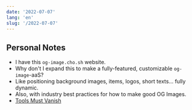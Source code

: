 ```yaml
---
date: '2022-07-07'
lang: 'en'
slug: '/2022-07-07'
---
```


## Personal Notes

- I have this `og-image.cho.sh` website.
- Why don't I expand this to make a fully-featured, customizable `og-image`-aaS?
- Like positioning background images, items, logos, short texts... fully dynamic.
- Also, with industry best practices for how to make good OG Images.
- [Tools Must Vanish](./../.././docs/pages/Tools%20Must%20Vanish.md)

<head>
  <html lang="en-US"/>
</head>
